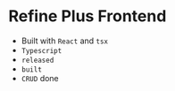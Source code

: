 # Refine Plus Frontend

- Built with `React` and `tsx`
- `Typescript`
- `released`
- `built`
- `CRUD` done